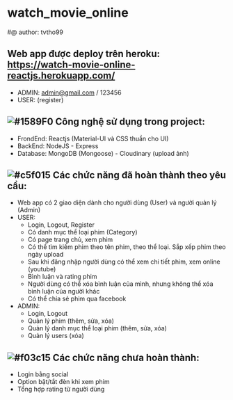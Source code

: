 # watch_movie_online
#@ author: tvtho99
## Web app được deploy trên heroku: https://watch-movie-online-reactjs.herokuapp.com/
- ADMIN: admin@gmail.com / 123456
- USER: (register)

## ![#1589F0](https://via.placeholder.com/15/1589F0/000000?text=+)  Công nghệ sử dụng trong project:
- FrondEnd: Reactjs (Material-UI và CSS thuần cho UI)
- BackEnd: NodeJS - Express
- Database: MongoDB (Mongoose) - Cloudinary (upload ảnh)

## ![#c5f015](https://via.placeholder.com/15/c5f015/000000?text=+)  Các chức năng đã hoàn thành theo yêu cầu:
- Web app có 2 giao diện dành cho người dùng (User) và người quản lý (Admin)
- USER: 
  - Login, Logout, Register
  - Có danh mục thể loại phim (Category)
  - Có page trang chủ, xem phim
  - Có thể tìm kiếm phim theo tên phim, theo thể loại. Sắp xếp phim theo ngày upload
  - Sau khi đăng nhập người dùng có thể xem chi tiết phim, xem online (youtube)
  - Bình luận và rating phim 
  - Người dùng có thể xóa bình luận của mình, nhưng không thể xóa bình luận của người khác
  - Có thể chia sẻ phim qua facebook
- ADMIN:
  - Login, Logout
  - Quản lý phim (thêm, sửa, xóa)
  - Quản lý danh mục thể loại phim (thêm, sửa, xóa)
  - Quản lý users (xóa)
 
## ![#f03c15](https://via.placeholder.com/15/f03c15/000000?text=+)  Các chức năng chưa hoàn thành: 
- Login bằng social 
- Option bật/tắt đèn khi xem phim
- Tổng hợp rating từ người dùng
